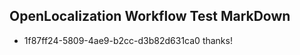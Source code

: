 ## OpenLocalization Workflow Test MarkDown
* 1f87ff24-5809-4ae9-b2cc-d3b82d631ca0 
thanks!<!--HONumber=Mar16_HO2-->
